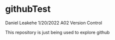 # githubTest
Daniel Leakehe
1/20/2022
A02 Version Control

This repository is just being used to explore github
